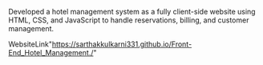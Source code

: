 DeveIoped a hotel management system as a fully client-side website using HTML, CSS, and 
JavaScript to handle reservations, billing, and customer management.


WebsiteLink"https://sarthakkulkarni331.github.io/Front-End_Hotel_Management./"
